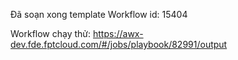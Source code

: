 Đã soạn xong template 
Workflow id: 15404

Workflow chạy thử: https://awx-dev.fde.fptcloud.com/#/jobs/playbook/82991/output